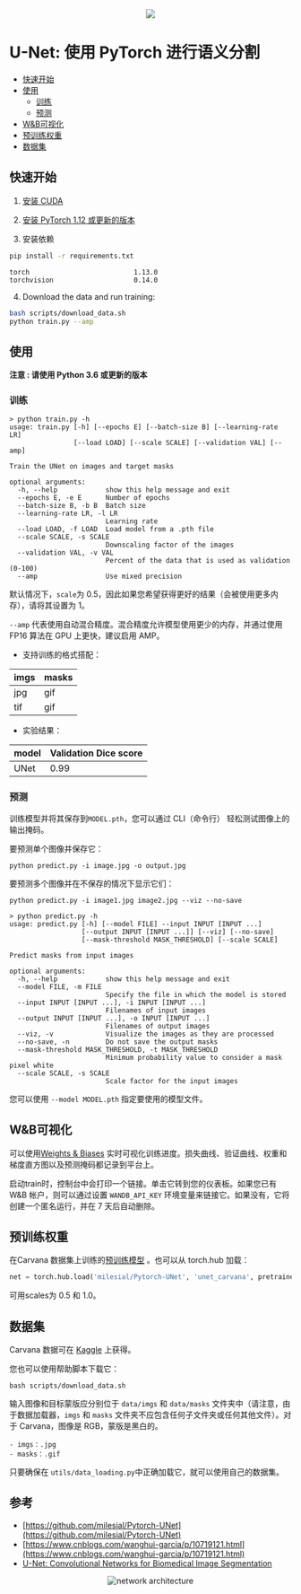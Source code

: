 <center><img src="https://github.com/xuebinqin/U-2-Net/blob/master/figures/motor-demo.gif"></center>

# U-Net: 使用 PyTorch 进行语义分割

- [快速开始](#快速开始)
- [使用](#使用)
  - [训练](#训练)
  - [预测](#预测)
- [W&B可视化](#W&B可视化)
- [预训练权重](#预训练权重)
- [数据集](#数据集)

## 快速开始

1. [安装 CUDA](https://developer.nvidia.com/cuda-downloads)

2. [安装 PyTorch 1.12 或更新的版本](https://pytorch.org/get-started/locally/)

3. 安装依赖
```bash
pip install -r requirements.txt
```

```
torch                          1.13.0
torchvision                    0.14.0
```

4. Download the data and run training:
```bash
bash scripts/download_data.sh
python train.py --amp
```

## 使用

**注意 : 请使用 Python 3.6 或更新的版本**

### 训练

```console
> python train.py -h
usage: train.py [-h] [--epochs E] [--batch-size B] [--learning-rate LR]
                [--load LOAD] [--scale SCALE] [--validation VAL] [--amp]

Train the UNet on images and target masks

optional arguments:
  -h, --help            show this help message and exit
  --epochs E, -e E      Number of epochs
  --batch-size B, -b B  Batch size
  --learning-rate LR, -l LR
                        Learning rate
  --load LOAD, -f LOAD  Load model from a .pth file
  --scale SCALE, -s SCALE
                        Downscaling factor of the images
  --validation VAL, -v VAL
                        Percent of the data that is used as validation (0-100)
  --amp                 Use mixed precision
```

默认情况下，`scale`为 0.5，因此如果您希望获得更好的结果（会被使用更多内存），请将其设置为 1。

`--amp` 代表使用自动混合精度。混合精度允许模型使用更少的内存，并通过使用 FP16 算法在 GPU 上更快，建议启用 AMP。

- 支持训练的格式搭配：

|imgs|masks|
|:-|:-|
|jpg|gif|
|tif|gif|

- 实验结果：

|model|Validation Dice score|
|:-|:-|
|UNet|0.99|


### 预测

训练模型并将其保存到`MODEL.pth`，您可以通过 CLI（命令行） 轻松测试图像上的输出掩码。

要预测单个图像并保存它：

`python predict.py -i image.jpg -o output.jpg`

要预测多个图像并在不保存的情况下显示它们：

`python predict.py -i image1.jpg image2.jpg --viz --no-save`

```console
> python predict.py -h
usage: predict.py [-h] [--model FILE] --input INPUT [INPUT ...] 
                  [--output INPUT [INPUT ...]] [--viz] [--no-save]
                  [--mask-threshold MASK_THRESHOLD] [--scale SCALE]

Predict masks from input images

optional arguments:
  -h, --help            show this help message and exit
  --model FILE, -m FILE
                        Specify the file in which the model is stored
  --input INPUT [INPUT ...], -i INPUT [INPUT ...]
                        Filenames of input images
  --output INPUT [INPUT ...], -o INPUT [INPUT ...]
                        Filenames of output images
  --viz, -v             Visualize the images as they are processed
  --no-save, -n         Do not save the output masks
  --mask-threshold MASK_THRESHOLD, -t MASK_THRESHOLD
                        Minimum probability value to consider a mask pixel white
  --scale SCALE, -s SCALE
                        Scale factor for the input images
```

您可以使用 `--model MODEL.pth` 指定要使用的模型文件。

## W&B可视化

可以使用[Weights & Biases](https://wandb.ai/) 实时可视化训练进度。损失曲线、验证曲线、权重和梯度直方图以及预测掩码都记录到平台上。
 
启动train时，控制台中会打印一个链接。单击它转到您的仪表板。如果您已有 W&B 帐户，则可以通过设置 `WANDB_API_KEY` 环境变量来链接它。如果没有，它将创建一个匿名运行，并在 7 天后自动删除。


## 预训练权重

在Carvana 数据集上训练的[预训练模型](https://github.com/milesial/Pytorch-UNet/releases/tag/v3.0) 。也可以从 torch.hub 加载：

```python
net = torch.hub.load('milesial/Pytorch-UNet', 'unet_carvana', pretrained=True, scale=0.5)
```

可用scales为 0.5 和 1.0。

## 数据集

Carvana 数据可在 [Kaggle](https://www.kaggle.com/c/carvana-image-masking-challenge/data) 上获得。

您也可以使用帮助脚本下载它：

```
bash scripts/download_data.sh
```

输入图像和目标蒙版应分别位于 `data/imgs` 和 `data/masks` 文件夹中（请注意，由于数据加载器，`imgs` 和 `masks` 文件夹不应包含任何子文件夹或任何其他文件）。对于 Carvana，图像是 RGB，蒙版是黑白的。

```
- imgs：.jpg
- masks：.gif
```

只要确保在 `utils/data_loading.py`中正确加载它，就可以使用自己的数据集。


## 参考

- [https://github.com/milesial/Pytorch-UNet](https://github.com/milesial/Pytorch-UNet)
- [https://www.cnblogs.com/wanghui-garcia/p/10719121.html](https://www.cnblogs.com/wanghui-garcia/p/10719121.html)
- [U-Net: Convolutional Networks for Biomedical Image Segmentation](https://arxiv.org/abs/1505.04597)


<center><img src="https://i.imgur.com/jeDVpqF.png" alt="network architecture"></center>
